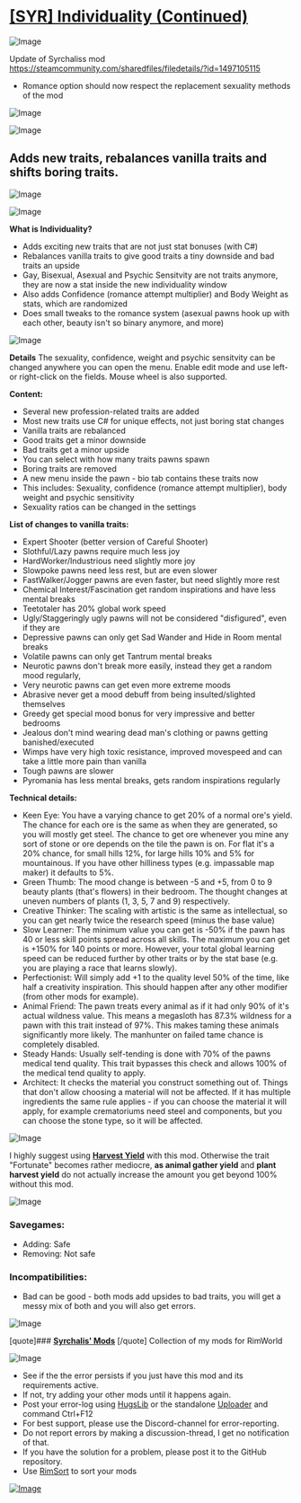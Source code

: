 # [[SYR] Individuality (Continued)](https://steamcommunity.com/sharedfiles/filedetails/?id=3253596705)

![Image](https://i.imgur.com/buuPQel.png)

Update of Syrchaliss mod https://steamcommunity.com/sharedfiles/filedetails/?id=1497105115

- Romance option should now respect the replacement sexuality methods of the mod

![Image](https://i.imgur.com/pufA0kM.png)
	
![Image](https://i.imgur.com/Z4GOv8H.png)

## **Adds new traits, rebalances vanilla traits and shifts boring traits.**


![Image](https://i.imgur.com/jdqGJkN.png)

![Image](https://i.imgur.com/s8csNp7.png)

**What is Individuality?**


-  Adds exciting new traits that are not just stat bonuses (with C#)
-  Rebalances vanilla traits to give good traits a tiny downside and bad traits an upside
-  Gay, Bisexual, Asexual and Psychic Sensitvity are not traits anymore, they are now a stat inside the new individuality window
-  Also adds Confidence (romance attempt multiplier) and Body Weight as stats, which are randomized
-  Does small tweaks to the romance system (asexual pawns hook up with each other, beauty isn't so binary anymore, and more)




![Image](https://i.imgur.com/eiAAg6q.png)

**Details**
The sexuality, confidence, weight and psychic sensitvity can be changed anywhere you can open the menu. Enable edit mode and use left- or right-click on the fields. Mouse wheel is also supported.

**Content:**

- Several new profession-related traits are added
- Most new traits use C# for unique effects, not just boring stat changes
- Vanilla traits are rebalanced
- Good traits get a minor downside
- Bad traits get a minor upside
- You can select with how many traits pawns spawn
- Boring traits are removed
- A new menu inside the pawn - bio tab contains these traits now
- This includes: Sexuality, confidence (romance attempt multiplier), body weight and psychic sensitivity
- Sexuality ratios can be changed in the settings



**List of changes to vanilla traits:**


- Expert Shooter (better version of Careful Shooter)
- Slothful/Lazy pawns require much less joy
- HardWorker/Industrious need slightly more joy
- Slowpoke pawns need less rest, but are even slower
- FastWalker/Jogger pawns are even faster, but need slightly more rest
- Chemical Interest/Fascination get random inspirations and have less mental breaks
- Teetotaler has 20% global work speed
- Ugly/Staggeringly ugly pawns will not be considered "disfigured", even if they are
- Depressive pawns can only get Sad Wander and Hide in Room mental breaks
- Volatile pawns can only get Tantrum mental breaks
- Neurotic pawns don't break more easily, instead they get a random mood regularly, 
- Very neurotic pawns can get even more extreme moods
- Abrasive never get a mood debuff from being insulted/slighted themselves
- Greedy get special mood bonus for very impressive and better bedrooms
- Jealous don't mind wearing dead man's clothing or pawns getting banished/executed
- Wimps have very high toxic resistance, improved movespeed and can take a little more pain than vanilla
- Tough pawns are slower
- Pyromania has less mental breaks, gets random inspirations regularly



**Technical details:**

- Keen Eye: You have a varying chance to get 20% of a normal ore's yield. The chance for each ore is the same as when they are generated, so you will mostly get steel. The chance to get ore whenever you mine any sort of stone or ore depends on the tile the pawn is on. For flat it's a 20% chance, for small hills 12%, for large hills 10% and 5% for mountainous. If you have other hilliness types (e.g. impassable map maker) it defaults to 5%.
- Green Thumb: The mood change is between -5 and +5, from 0 to 9 beauty plants (that's flowers) in their bedroom. The thought changes at uneven numbers of plants (1, 3, 5, 7 and 9) respectively.
- Creative Thinker: The scaling with artistic is the same as intellectual, so you can get nearly twice the research speed (minus the base value)
- Slow Learner: The minimum value you can get is -50% if the pawn has 40 or less skill points spread across all skills. The maximum you can get is +150% for 140 points or more. However, your total global learning speed can be reduced further by other traits or by the stat base (e.g. you are playing a race that learns slowly).
- Perfectionist: Will simply add +1 to the quality level 50% of the time, like half a creativity inspiration. This should happen after any other modifier (from other mods for example).
- Animal Friend: The pawn treats every animal as if it had only 90% of it's actual wildness value. This means a megasloth has 87.3% wildness for a pawn with this trait instead of 97%. This makes taming these animals significantly more likely. The manhunter on failed tame chance is completely disabled.
- Steady Hands: Usually self-tending is done with 70% of the pawns medical tend quality. This trait bypasses this check and allows 100% of the medical tend quality to apply.
- Architect: It checks the material you construct something out of. Things that don't allow choosing a material will not be affected. If it has multiple ingredients the same rule applies - if you can choose the material it will apply, for example crematoriums need steel and components, but you can choose the stone type, so it will be affected.





![Image](https://i.imgur.com/BHPtNVt.png)

I highly suggest using **[Harvest Yield](https://steamcommunity.com/sharedfiles/filedetails/?id=1461790308)** with this mod. Otherwise the trait "Fortunate" becomes rather mediocre, **as animal gather yield** and **plant harvest yield** do not actually increase the amount you get beyond 100% without this mod.



![Image](https://i.imgur.com/x3y72Eg.png)

### **Savegames:**


- Adding: Safe
- Removing: Not safe



### **Incompatibilities:**


- Bad can be good - both mods add upsides to bad traits, you will get a messy mix of both and you will also get errors.





![Image](https://i.imgur.com/1YxHVGs.png)

[quote]### **[Syrchalis' Mods](https://steamcommunity.com/workshop/filedetails/?id=1474000866)**
[/quote]
Collection of my mods for RimWorld

![Image](https://i.imgur.com/PwoNOj4.png)



-  See if the the error persists if you just have this mod and its requirements active.
-  If not, try adding your other mods until it happens again.
-  Post your error-log using [HugsLib](https://steamcommunity.com/workshop/filedetails/?id=818773962) or the standalone [Uploader](https://steamcommunity.com/sharedfiles/filedetails/?id=2873415404) and command Ctrl+F12
-  For best support, please use the Discord-channel for error-reporting.
-  Do not report errors by making a discussion-thread, I get no notification of that.
-  If you have the solution for a problem, please post it to the GitHub repository.
-  Use [RimSort](https://github.com/RimSort/RimSort/releases/latest) to sort your mods



[![Image](https://img.shields.io/github/v/release/emipa606/SYRIndividuality?label=latest%20version&style=plastic&color=9f1111&labelColor=black)](https://steamcommunity.com/sharedfiles/filedetails/changelog/3253596705)
